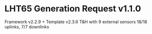 # LHT65 Generation Request v1.1.0
Framework v2.2.9 + Template v2.3.6
T&H with 9 external sensors
18/18 uplinks, 7/7 downlinks
